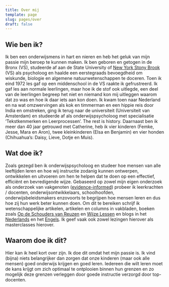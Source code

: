 ```yaml
---
title: Over mij
template: page
slug: pages/over
draft: false
---
```


## Wie ben ik?

Ik ben een onderwijsmens in hart en nieren en heb het geluk van mijn passie mijn beroep te kunnen maken. Ik ben geboren en getogen in de Bronx (VS), studeerde af aan de State University of [New York Stony Brook](https://www.stonybrook.edu/) (VS) als psycholoog en haalde een eerstegraads bevoegdheid om wiskunde, biologie en algemene natuurwetenschappen te doceren. Toen ik eind 1972 les gaf op een middenschool in de VS raakte ik gefrustreerd. Ik gaf les aan normale leerlingen, maar hoe ik de stof ook uitlegde, een deel van de leerlingen begreep het niet en niemand kon mij uitleggen waarom dat zo was en hoe ik daar iets aan kon doen. Ik kwam toen naar Nederland en na wat omzwervingen als kok en timmerman en een hippie reis door India en omstreken, ging ik terug naar de universiteit (Universiteit van Amsterdam) en studeerde af als onderwijspsycholoog met specialisatie ‘Tekstkenmerken en Leerprocessen’. The rest is history.
Daarnaast ben ik meer dan 40 jaar getrouwd met Catherine, heb ik vier kinderen (Femke, Jesse, Mara en Aron), twee kleinkinderen (Elsa en Benjamin) en vier honden (Chihuahua’s: Daisy, Lieve, Dotje en Muis).

## Wat doe ik?

Zoals gezegd ben ik onderwijspsycholoog en studeer hoe mensen van alle leeftijden leren en hoe wij instructie zodanig kunnen ontwerpen, ontwikkelen en uitvoeren om hen te helpen dat te doen op een effectief, efficiënt en bevredigende wijze. 
Gebaseerd op zowel mijn eigen onderzoek als onderzoek van vakgenoten ([evidence-informed](https://onderzoekonderwijs.net/2018/07/07/ontwerpen-van-leerinterventies-op-een-evidence-informed-manier/)) probeer ik leerkrachten / docenten, onderwijsontwikkelaars, schoolhoofden, onderwijsbeleidsmakers enzovoorts te begrijpen hoe mensen leren en dus hoe zij hun werk beter kunnen doen. Om dit te bereiken schrijf ik wetenschappelijke artikelen, artikelen en columns in vakbladen, boeken zoals [Op de Schouders van Reuzen](http://www.opdeschoudersvanreuzen.nl/) en [Wijze Lessen](http://www.wijzelessen.nu/) en blogs in het [Nederlands](https://onderzoekonderwijs.net/author/paulkkirschner/) en het [Engels](https://3starlearningexperiences.wordpress.com/). Ik geef vaak ook zowel lezingen hierover als masterclasses hierover.

## Waarom doe ik dit? 

Hier kan ik heel kort over zijn. Ik doe dit omdat het mijn passie is. Ik vind (bijna) niets belangrijker dan zorgen dat onze kinderen (maar ook alle mensen) goed onderwijs krijgen en goed leren. Iedereen die wilt leren moet de kans krijgt om zich optimaal te ontplooien binnen hun grenzen en zo mogelijk deze grenzen verleggen door goede instructie verzorgd door top-docenten.